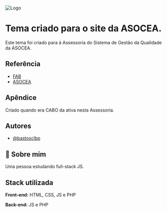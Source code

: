 ![Logo](https://www2.fab.mil.br/asocea/cms/wp-content/themes/cleanr/images/don_asocea_shadow_site_logo.png)
# Tema criado para o site da ASOCEA.

Este tema foi criado para à Assessoria do Sistema de Gestão da Qualidade da ASOCEA.


## Referência

 - [FAB](https://www.fab.mil.br/index.php)
 - [ASOCEA](https://www2.fab.mil.br/asocea/)

## Apêndice

Criado quando era CABO da ativa nesta Assessoria.


## Autores

- [@bastosclbp](https://github.com/bastosclbp)


## 🚀 Sobre mim
Uma pessoa estudando full-stack JS.
## Stack utilizada

**Front-end:** HTML, CSS, JS e PHP

**Back-end:** JS e PHP

